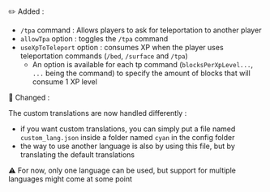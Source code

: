 ✏️ Added :

- `/tpa` command : Allows players to ask for teleportation to another player
- `allowTpa` option : toggles the `/tpa` command
- `useXpToTeleport` option : consumes XP when the player uses teleportation commands (`/bed`, `/surface` and `/tpa`)
    - An option is available for each tp command (`blocksPerXpLevel...`, `...` being the command) to specify the amount
      of blocks that will consume 1 XP level

🌈 Changed :

The custom translations are now handled differently :

- if you want custom translations, you can simply put a file named `custom_lang.json` inside a folder named `cyan` in
  the config folder
- the way to use another language is also by using this file, but by translating the default translations

⚠️ For now, only one language can be used, but support for multiple languages might come at some point
